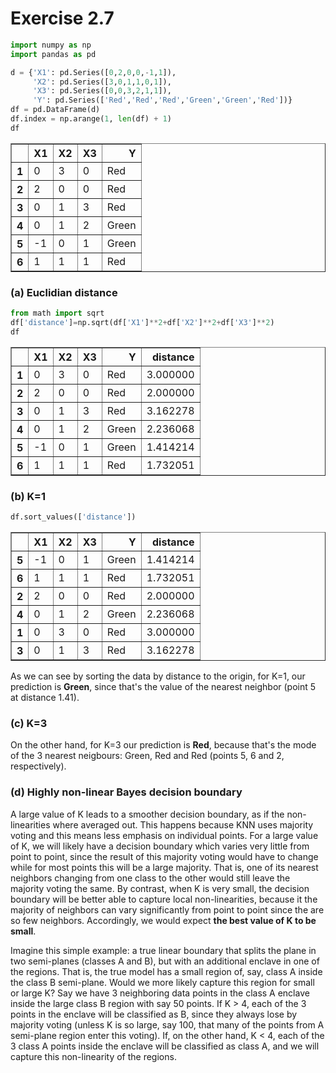 
# Exercise 2.7


```python
import numpy as np
import pandas as pd

d = {'X1': pd.Series([0,2,0,0,-1,1]),
     'X2': pd.Series([3,0,1,1,0,1]),
     'X3': pd.Series([0,0,3,2,1,1]),
     'Y': pd.Series(['Red','Red','Red','Green','Green','Red'])}
df = pd.DataFrame(d)
df.index = np.arange(1, len(df) + 1)
df
```




<div>
<table border="1" class="dataframe">
  <thead>
    <tr style="text-align: right;">
      <th></th>
      <th>X1</th>
      <th>X2</th>
      <th>X3</th>
      <th>Y</th>
    </tr>
  </thead>
  <tbody>
    <tr>
      <th>1</th>
      <td>0</td>
      <td>3</td>
      <td>0</td>
      <td>Red</td>
    </tr>
    <tr>
      <th>2</th>
      <td>2</td>
      <td>0</td>
      <td>0</td>
      <td>Red</td>
    </tr>
    <tr>
      <th>3</th>
      <td>0</td>
      <td>1</td>
      <td>3</td>
      <td>Red</td>
    </tr>
    <tr>
      <th>4</th>
      <td>0</td>
      <td>1</td>
      <td>2</td>
      <td>Green</td>
    </tr>
    <tr>
      <th>5</th>
      <td>-1</td>
      <td>0</td>
      <td>1</td>
      <td>Green</td>
    </tr>
    <tr>
      <th>6</th>
      <td>1</td>
      <td>1</td>
      <td>1</td>
      <td>Red</td>
    </tr>
  </tbody>
</table>
</div>



### (a) Euclidian distance


```python
from math import sqrt
df['distance']=np.sqrt(df['X1']**2+df['X2']**2+df['X3']**2)
df
```




<div>
<table border="1" class="dataframe">
  <thead>
    <tr style="text-align: right;">
      <th></th>
      <th>X1</th>
      <th>X2</th>
      <th>X3</th>
      <th>Y</th>
      <th>distance</th>
    </tr>
  </thead>
  <tbody>
    <tr>
      <th>1</th>
      <td>0</td>
      <td>3</td>
      <td>0</td>
      <td>Red</td>
      <td>3.000000</td>
    </tr>
    <tr>
      <th>2</th>
      <td>2</td>
      <td>0</td>
      <td>0</td>
      <td>Red</td>
      <td>2.000000</td>
    </tr>
    <tr>
      <th>3</th>
      <td>0</td>
      <td>1</td>
      <td>3</td>
      <td>Red</td>
      <td>3.162278</td>
    </tr>
    <tr>
      <th>4</th>
      <td>0</td>
      <td>1</td>
      <td>2</td>
      <td>Green</td>
      <td>2.236068</td>
    </tr>
    <tr>
      <th>5</th>
      <td>-1</td>
      <td>0</td>
      <td>1</td>
      <td>Green</td>
      <td>1.414214</td>
    </tr>
    <tr>
      <th>6</th>
      <td>1</td>
      <td>1</td>
      <td>1</td>
      <td>Red</td>
      <td>1.732051</td>
    </tr>
  </tbody>
</table>
</div>



### (b) K=1


```python
df.sort_values(['distance'])
```




<div>
<table border="1" class="dataframe">
  <thead>
    <tr style="text-align: right;">
      <th></th>
      <th>X1</th>
      <th>X2</th>
      <th>X3</th>
      <th>Y</th>
      <th>distance</th>
    </tr>
  </thead>
  <tbody>
    <tr>
      <th>5</th>
      <td>-1</td>
      <td>0</td>
      <td>1</td>
      <td>Green</td>
      <td>1.414214</td>
    </tr>
    <tr>
      <th>6</th>
      <td>1</td>
      <td>1</td>
      <td>1</td>
      <td>Red</td>
      <td>1.732051</td>
    </tr>
    <tr>
      <th>2</th>
      <td>2</td>
      <td>0</td>
      <td>0</td>
      <td>Red</td>
      <td>2.000000</td>
    </tr>
    <tr>
      <th>4</th>
      <td>0</td>
      <td>1</td>
      <td>2</td>
      <td>Green</td>
      <td>2.236068</td>
    </tr>
    <tr>
      <th>1</th>
      <td>0</td>
      <td>3</td>
      <td>0</td>
      <td>Red</td>
      <td>3.000000</td>
    </tr>
    <tr>
      <th>3</th>
      <td>0</td>
      <td>1</td>
      <td>3</td>
      <td>Red</td>
      <td>3.162278</td>
    </tr>
  </tbody>
</table>
</div>



As we can see by sorting the data by distance to the origin, for K=1, our prediction is **Green**, since that's the value of the nearest neighbor (point 5 at distance 1.41). 

### (c) K=3

On the other hand, for K=3 our prediction is **Red**, because that's the mode of the 3 nearest neigbours: Green, Red and Red (points 5, 6 and 2, respectively).

### (d) Highly non-linear Bayes decision boundary

A large value of K leads to a smoother decision boundary, as if the non-linearities where averaged out. This happens because KNN uses majority voting and this means less emphasis on individual points. For a large value of K, we will likely have a decision boundary which varies very little from point to point, since the result of this majority voting would have to change while for most points this will be a large majority. That is, one of its nearest neighbors changing from one class to the other would still leave the majority voting the same. By contrast, when K is very small, the decision boundary will be better able to capture local non-linearities, because it the majority of neighbors can vary significantly from point to point since the are so few neighbors. Accordingly, we would expect **the best value of K to be small**. 

Imagine this simple example: a true linear boundary that splits the plane in two semi-planes (classes A and B), but with an additional enclave in one of the regions. That is, the true model has a small region of, say, class A inside the class B semi-plane. Would we more likely capture this region for small or large K? Say we have 3 neighboring data points in the class A enclave inside the large class B region with say 50 points. If K > 4, each of the 3 points in the enclave will be classified as B, since they always lose by majority voting (unless K is so large, say 100, that many of the points from A semi-plane region enter this voting). If, on the other hand, K < 4, each of the 3 class A points inside the enclave will be classified as class A, and we will capture this non-linearity of the regions.
